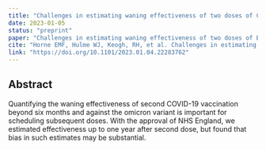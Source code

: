 ```yaml
---
title: "Challenges in estimating waning effectiveness of two doses of COVID-19 vaccines beyond six months"
date: 2023-01-05
status: "preprint"
paper: "Challenges in estimating waning effectiveness of two doses of BNT162b2 and ChAdOx1 COVID-19 vaccines beyond six months: an OpenSAFELY cohort study using linked electronic health records"
cite: "Horne EMF, Hulme WJ, Keogh, RH, et al. Challenges in estimating waning effectiveness of two doses of BNT162b2 and ChAdOx1 COVID-19 vaccines beyond six months: an OpenSAFELY cohort study using linked electronic health records, medRxiv"
link: "https://doi.org/10.1101/2023.01.04.22283762"
---
```


## Abstract
Quantifying the waning effectiveness of second COVID-19 vaccination beyond six months and against the omicron variant is important for scheduling subsequent doses. With the approval of NHS England, we estimated effectiveness up to one year after second dose, but found that bias in such estimates may be substantial.